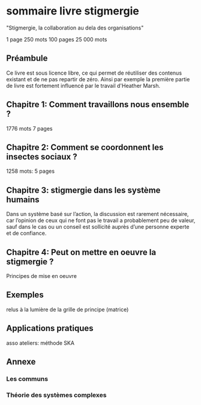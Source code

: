 # sommaire livre stigmergie

"Stigmergie, la collaboration au dela des organisations"

1 page 	250 mots
100 pages 	25 000 mots

## Préambule

Ce livre est sous licence libre, ce qui permet de réutiliser des contenus existant et de ne pas repartir de zéro. Ainsi par exemple la première partie de livre est fortement influencé par le travail d'Heather Marsh.



## Chapitre 1: Comment travaillons nous ensemble ?

1776 mots 7 pages

## Chapitre 2: Comment se coordonnent les insectes sociaux ?

1258 mots: 5 pages


## Chapitre 3: stigmergie dans les système humains

Dans un système basé sur l’action, la discussion est rarement nécessaire, car l’opinion de ceux qui ne font pas le travail a probablement peu de valeur, sauf dans le cas ou un conseil est sollicité auprès d’une personne experte et de confiance.

## Chapitre 4: Peut on mettre en oeuvre la stigmergie ?

Principes de mise en oeuvre

## Exemples

relus à la lumière de la grille de principe (matrice)

## Applications pratiques

asso
ateliers: méthode SKA



## Annexe

### Les communs

### Théorie des systèmes complexes



